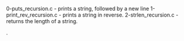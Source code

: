 0-puts_recursion.c - prints a string, followed by a new line
1-print_rev_recursion.c - prints a string in reverse.
2-strlen_recursion.c - returns the length of a string.





.
